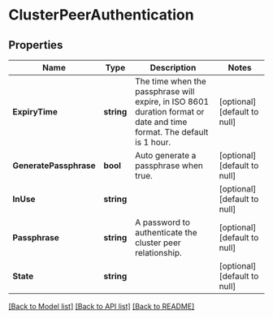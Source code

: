 # ClusterPeerAuthentication

## Properties
Name | Type | Description | Notes
------------ | ------------- | ------------- | -------------
**ExpiryTime** | **string** | The time when the passphrase will expire, in ISO 8601 duration format or date and time format.  The default is 1 hour. | [optional] [default to null]
**GeneratePassphrase** | **bool** | Auto generate a passphrase when true. | [optional] [default to null]
**InUse** | **string** |  | [optional] [default to null]
**Passphrase** | **string** | A password to authenticate the cluster peer relationship. | [optional] [default to null]
**State** | **string** |  | [optional] [default to null]

[[Back to Model list]](../README.md#documentation-for-models) [[Back to API list]](../README.md#documentation-for-api-endpoints) [[Back to README]](../README.md)


